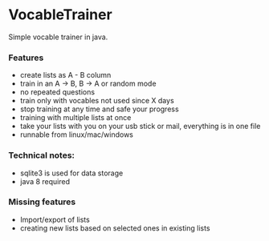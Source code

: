 VocableTrainer
==============

Simple vocable trainer in java.  

### Features
- create lists as A - B column
- train in an A -> B, B -> A or random mode
- no repeated questions
- train only with vocables not used since X days
- stop training at any time and safe your progress
- training with multiple lists at once
- take your lists with you on your usb stick or mail, everything is in one file
- runnable from linux/mac/windows

### Technical notes:
- sqlite3 is used for data storage
- java 8 required

### Missing features
- Import/export of lists
- creating new lists based on selected ones in existing lists
